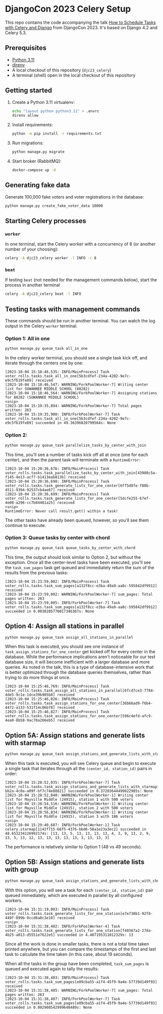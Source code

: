 # DjangoCon 2023 Celery Setup

This repo contains the code accompanying the talk [How to Schedule Tasks with Celery and Django](https://2023.djangocon.us/talks/how-to-schedule-tasks-with-celery-and-django/) from DjangoCon 2023. It's based on Django 4.2 and Celery 5.3.

## Prerequisites

- [Python 3.11](https://www.python.org/downloads/)
- [direnv](https://direnv.net/docs/installation.html)
- A local checkout of this repository (`djc23_celery`)
- A terminal (shell) open in the local checkout of this repository

## Getting started

1. Create a Python 3.11 virtualenv:

   ```sh
   echo "layout python python3.11" > .envrc
   direnv allow
   ```

2. Install requirements:

   ```sh
   python -m pip install -r requirements.txt
   ```

3. Run migrations:

   ```sh
   python manage.py migrate
   ```

4. Start broker (RabbitMQ):

   ```sh
   docker-compose up -d
   ```

## Generating fake data

Generate 100,000 fake voters and voter registrations in the database:

```sh
python manage.py create_fake_voter_data 10000
```

## Starting Celery processes

### `worker`

In one terminal, start the Celery worker with a concurrency of 8 (or another number of your choosing):

```sh
celery -A djc23_celery worker -l INFO -c 8
```

### `beat`

If testing `beat` (not needed for the management commands below), start the process in another terminal

```sh
celery -A djc23_celery beat -l INFO
```

## Testing tasks with management commands

These commands should be run in another terminal. You can watch the log output in the Celery `worker` terminal.

### Option 1: All in one

```sh
python manage.py queue_task all_in_one
```

In the celery worker terminal, you should see a single task kick off, and iterate through the centers one by one:

```
[2023-10-04 15:18:46,535: INFO/MainProcess] Task voter_rolls.tasks.task_all_in_one[5b3cdfef-234a-4202-9e7c-e9c5fb19fe89] received
[2023-10-04 15:18:46,547: WARNING/ForkPoolWorker-7] Writing center list for SUWANNEE MIDDLE SCHOOL (88282)
[2023-10-04 15:18:46,564: WARNING/ForkPoolWorker-7] Assigning stations for 88282 (SUWANNEE MIDDLE SCHOOL)
<snip>
[2023-10-04 15:19:35,894: WARNING/ForkPoolWorker-7] Total pages written: 263
[2023-10-04 15:19:35,900: INFO/ForkPoolWorker-7] Task voter_rolls.tasks.task_all_in_one[5b3cdfef-234a-4202-9e7c-e9c5fb19fe89] succeeded in 49.36396820799564s: None
```

### Option 2:

```sh
python manage.py queue_task parallelize_tasks_by_center_with_join
```

This time, you'll see a number of tasks kick off all at once (one for each center), and then the parent task will terminate with a `RuntimeError`:

```
[2023-10-04 15:20:36,676: INFO/MainProcess] Task voter_rolls.tasks.task_parallelize_tasks_by_center_with_join[43988c5a-f145-4e13-acf7-b1413eab813b] received
[2023-10-04 15:20:36,698: INFO/MainProcess] Task voter_rolls.tasks.task_generate_lists_for_one_center[6ff5d8fe-f80b-4511-9394-92537cb4ae67] received
[2023-10-04 15:20:36,699: INFO/MainProcess] Task voter_rolls.tasks.task_generate_lists_for_one_center[5dcfe255-67ef-4e08-a296-cc7b84481a25] received
<snip>
RuntimeError: Never call result.get() within a task!
```

The other tasks have already been queued, however, so you'll see them continue to execute.

### Option 3: Queue tasks by center with chord

```sh
python manage.py queue_task queue_tasks_by_center_with_chord
```

This time, the output should look similar to Option 2, but without the exception. Once all the center-level tasks have been executed, you'll see the `task_sum_pages` task get queued and immediately return the sum of the results from the previous tasks:

```
[2023-10-04 15:23:59,002: INFO/MainProcess] Task voter_rolls.tasks.task_sum_pages[a132f8cc-e3ba-49a9-aa8c-595842df9912] received
[2023-10-04 15:23:59,002: WARNING/ForkPoolWorker-7] sum_pages: Total pages written: 263
[2023-10-04 15:23:59,005: INFO/ForkPoolWorker-7] Task voter_rolls.tasks.task_sum_pages[a132f8cc-e3ba-49a9-aa8c-595842df9912] succeeded in 0.0030205770017346367s: None
```

## Option 4: Assign all stations in parallel

```sh
python manage.py queue_task assign_all_stations_in_parallel
```

When this task is executed, you should see one instance of `task_assign_stations_for_one_center` get kicked off for every center in the database. While the performance implications aren't noticeable for our test database size, it will become inefficient with a larger database and more queries. As noted in the talk, this is a type of database-intensive work that is better optimized through the database queries themselves, rather than trying to do more things at once.

```
[2023-10-04 15:25:46,769: INFO/MainProcess] Task voter_rolls.tasks.task_assign_all_stations_in_parallel[6fcd7ce3-7784-4de5-9c1e-1dce39b905b8] received
[2023-10-04 15:25:46,826: INFO/MainProcess] Task voter_rolls.tasks.task_assign_stations_for_one_center[36b66ad9-f6b4-4472-a133-531f14c86b78] received
[2023-10-04 15:25:46,827: INFO/MainProcess] Task voter_rolls.tasks.task_assign_stations_for_one_center[596c4efd-afc9-4ea0-8b58-9ac70a266eb5] received
```

## Option 5A: Assign stations and generate lists with starmap

```sh
python manage.py queue_task assign_stations_and_generate_lists_with_starmap
```

When this task is executed, you will see Celery queue and begin to execute a single task that iterates through all the `(center_id, station_id)` pairs in order:

```
[2023-10-04 15:28:52,035: INFO/ForkPoolWorker-7] Task voter_rolls.tasks.task_assign_stations_and_generate_lists_with_starmap[61616618-bb2a-4c0a-a09f-bf7c74e88821] succeeded in 0.37203644499822985s: None
[2023-10-04 15:28:52,040: WARNING/ForkPoolWorker-1] Writing center list for Mayville Middle (24915), station 1 with 500 voters
[2023-10-04 15:28:54,516: WARNING/ForkPoolWorker-1] Writing center list for Mayville Middle (24915), station 2 with 500 voters
[2023-10-04 15:28:56,834: WARNING/ForkPoolWorker-1] Writing center list for Mayville Middle (24915), station 3 with 186 voters
<snip>
[2023-10-04 15:29:40,687: INFO/ForkPoolWorker-1] Task celery.starmap[1142f715-66f5-4376-bbd6-58a1e23a3ec2] succeeded in 48.653234126992174s: [13, 13, 5, 13, 13, 13, 13, 4, 3, 9, 13, 2, 9, 13, 5, 13, 12, 13, 13, 13, 13, 13, 3, 13, 13, 3]
```

The performance is relatively similar to Option 1 (48 vs 49 seconds).

## Option 5B: Assign stations and generate lists with group

```sh
python manage.py queue_task assign_stations_and_generate_lists_with_chord
```

With this option, you will see a task for each `(center_id, station_id)` pair queued immediately, which are executed in parallel by all configured workers.

```
[2023-10-04 15:31:19,003: INFO/MainProcess] Task voter_rolls.tasks.task_generate_lists_for_one_station[e7e738b1-92f8-449f-899b-9ccd6a8c3e10] received
<snip>
[2023-10-04 15:31:38,402: INFO/ForkPoolWorker-4] Task voter_rolls.tasks.task_generate_lists_for_one_station[f40367a2-27da-4b25-a013-d5551e7622e5] succeeded in 4.487195311012329s: 13
```

Since all the work is done in smaller tasks, there is not a total time taken printed anywhere, but you can compare the timestamps of the first and last task to calculate the time taken (in this case, about 19 seconds).

When all the tasks in the group have been completed, `task_sum_pages` is queued and executed again to tally the results:

```
[2023-10-04 15:31:38,403: INFO/MainProcess] Task voter_rolls.tasks.task_sum_pages[e09cba55-a1f4-45f9-9a4e-57739d149f93] received
[2023-10-04 15:31:38,405: WARNING/ForkPoolWorker-7] sum_pages: Total pages written: 263
[2023-10-04 15:31:38,407: INFO/ForkPoolWorker-7] Task voter_rolls.tasks.task_sum_pages[e09cba55-a1f4-45f9-9a4e-57739d149f93] succeeded in 0.002908542999648489s: None
```
